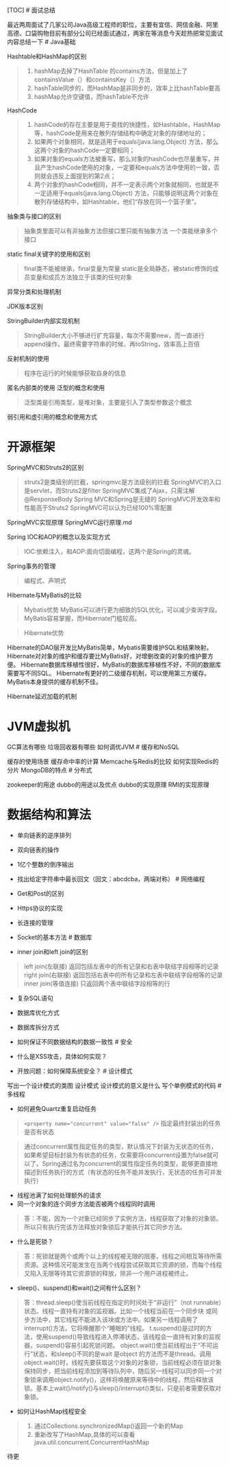 [TOC] # 面试总结

最近两周面试了几家公司Java高级工程师的职位，主要有宜信、网信金融、阿里高德、口袋购物目前有部分公司已经面试通过，两家在等消息今天趁热把常见面试内容总结一下 # Java基础


Hashtable和HashMap的区别
> 1. hashMap去掉了HashTable 的contains方法，但是加上了containsValue（）和containsKey（）方法
> 2. hashTable同步的，而HashMap是非同步的，效率上比hashTable要高
> 3. hashMap允许空键值，而hashTable不允许

HashCode
> 1. hashCode的存在主要是用于查找的快捷性，如Hashtable，HashMap等，hashCode是用来在散列存储结构中确定对象的存储地址的；
>  2. 如果两个对象相同，就是适用于equals(java.lang.Object) 方法，那么这两个对象的hashCode一定要相同；
>  3. 如果对象的equals方法被重写，那么对象的hashCode也尽量重写，并且产生hashCode使用的对象，一定要和equals方法中使用的一致，否则就会违反上面提到的第2点；
>  4. 两个对象的hashCode相同，并不一定表示两个对象就相同，也就是不一定适用于equals(java.lang.Object) 方法，只能够说明这两个对象在散列存储结构中，如Hashtable，他们“存放在同一个篮子里”。

抽象类与接口的区别
> 抽象类里面可以有非抽象方法但接口里只能有抽象方法
> 一个类能继承多个接口

static final关键字的使用和区别
> final类不能被继承，final变量为常量
> static是全局静态，被static修饰的成员变量和成员方法独立于该类的任何对象

异常分类和处理机制

JDK版本区别

StringBuilder内部实现机制
> StringBuilder大小不够进行扩充容量，每次不需要new，而一直进行append操作。最终需要字符串的时候，再toString，效率高上百倍

反射机制的使用
> 程序在运行的时候能够获取自身的信息

匿名内部类的使用
泛型的概念和使用
> 泛型类是引用类型，是堆对象，主要是引入了类型参数这个概念

弱引用和虚引用的概念和使用方式
# 开源框架

SpringMVC和Struts2的区别
> struts2是类级别的拦截，springmvc是方法级别的拦截
> SpringMVC的入口是servlet，而Struts2是filter
> SpringMVC集成了Ajax，只需注解@ResponseBody
> Spring MVC和Spring是无缝的
> SpringMVC开发效率和性能高于Struts2
> SpringMVC可以认为已经100%零配置

SpringMVC实现原理
SpringMVC运行原理.md

Spring IOC和AOP的概念以及实现方式
> IOC:依赖注入，和AOP:面向切面编程，这两个是Spring的灵魂。

Spring事务的管理
> 编程式、声明式

Hibernate与MyBatis的比较


> Mybatis优势
MyBatis可以进行更为细致的SQL优化，可以减少查询字段。MyBatis容易掌握，而Hibernate门槛较高。

> Hibernate优势

Hibernate的DAO层开发比MyBatis简单，Mybatis需要维护SQL和结果映射。
Hibernate对对象的维护和缓存要比MyBatis好，对增删改查的对象的维护要方便。
Hibernate数据库移植性很好，MyBatis的数据库移植性不好，不同的数据库需要写不同SQL。
Hibernate有更好的二级缓存机制，可以使用第三方缓存。MyBatis本身提供的缓存机制不佳。

Hibernate延迟加载的机制

# JVM虚拟机

GC算法有哪些
垃圾回收器有哪些
如何调优JVM # 缓存和NoSQL

缓存的使用场景
缓存命中率的计算
Memcache与Redis的比较
如何实现Redis的分片
MongoDB的特点 # 分布式

zookeeper的用途
dubbo的用途以及优点
dubbo的实现原理
RMI的实现原理




# 数据结构和算法

- 单向链表的逆序排列
- 双向链表的操作
- 1亿个整数的倒序输出
- 找出给定字符串中最长回文（回文：abcdcba，两端对称） # 网络编程

- Get和Post的区别
- Https协议的实现
- 长连接的管理
- Socket的基本方法 # 数据库

- inner join和left join的区别
> left join(左联接) 返回包括左表中的所有记录和右表中联结字段相等的记录
>  right join(右联接) 返回包括右表中的所有记录和左表中联结字段相等的记录
>  inner join(等值连接) 只返回两个表中联结字段相等的行




- 复杂SQL语句
- 数据库优化方式
- 数据库拆分方式
- 如何保证不同数据结构的数据一致性 # 安全

- 什么是XSS攻击，具体如何实现？
- 开放问题：如何保障系统安全？ # 设计模式

写出一个设计模式的类图
设计模式
设计模式的意义是什么
写个单例模式的代码 # 多线程

- 如何避免Quartz重复启动任务
> `<property name="concurrent" value="false" />` 指定最终封装出的任务是否有状态

> 通过concurrent属性指定任务的类型，默认情况下封装为无状态的任务，如果希望目标封装为有状态的任务，仅需要将concurrent设置为false就可以了。Spring通过名为concurrent的属性指定任务的类型，能够更直接地描述到任务执行的方式（有状态的任务不能并发执行，无状态的任务可并发执行）


- 线程池满了如何处理额外的请求
- 同一个对象的连个同步方法能否被两个线程同时调用

> 答：不能，因为一个对象已经同步了实例方法，线程获取了对象的对象锁。所以只有执行完该方法释放对象锁后才能执行其它同步方法。 

- 什么是死锁？
> 答：死锁就是两个或两个以上的线程被无限的阻塞，线程之间相互等待所需资源。这种情况可能发生在当两个线程尝试获取其它资源的锁，而每个线程又陷入无限等待其它资源锁的释放，除非一个用户进程被终止。

- sleep()、suspend()和wait()之间有什么区别？ 

> 答：thread.sleep()使当前线程在指定的时间处于“非运行”（not runnable）状态。线程一直持有对象的监视器。比如一个线程当前在一个同步块 或同步方法中，其它线程不能进入该块或方法中。如果另一线程调用了interrupt()方法，它将唤醒那个“睡眠的”线程。 
> t.suspend()是过时的方法，使用suspend()导致线程进入停滞状态，该线程会一直持有对象的监视器，suspend()容易引起死锁问题。
> object.wait()使当前线程出于“不可运行”状态，和sleep()不同的是wait 是object 的方法而不是thread。调用object.wait()时，线程先要获取这个对象的对象锁，当前线程必须在锁对象保持同步，把当前线程添加到等待队列中，随后另一线程可以同步同一个对象锁来调用object.notify()，这样将唤醒原来等待中的线程，然后释放该锁。基本上wait()/notify()与sleep()/interrupt()类似，只是前者需要获取对象锁。


- 如何让HashMap线程安全
> 1. 通过Collections.synchronizedMap()返回一个新的Map
> 2. 重新改写了HashMap,具体的可以查看java.util.concurrent.ConcurrentHashMap


待更
